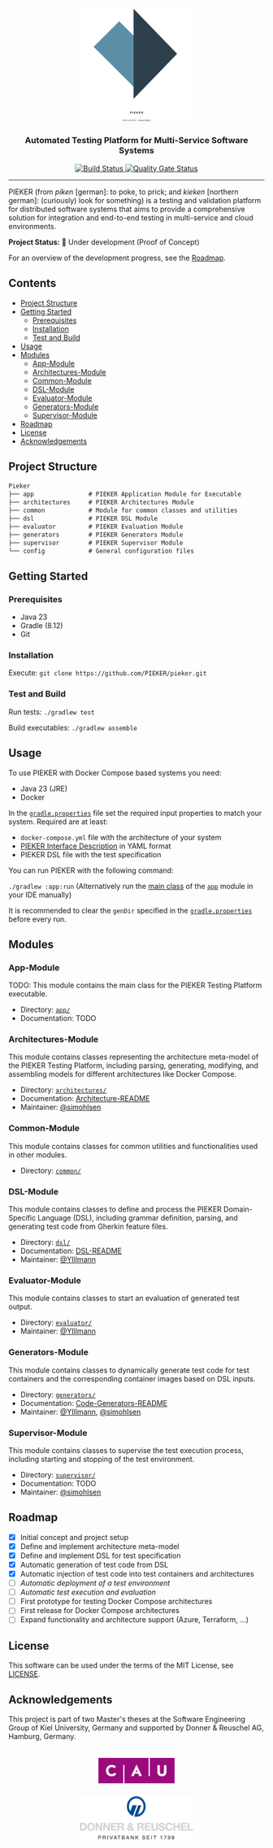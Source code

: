 <br>
<p align="center">
  <picture>
    <img src=".img/pieker-logo.svg" width="220">
  </picture>
</p>
<h3 align="center">Automated Testing Platform for Multi-Service Software Systems</h3>

<p align="center">
  <a href="https://github.com/PIEKER/Pieker/actions/workflows/build.yml">
    <img src="https://github.com/PIEKER/Pieker/actions/workflows/build.yml/badge.svg" alt="Build Status"/>
  </a>
  <a href="https://sonarcloud.io/summary/new_code?id=pieker">
    <img src="https://sonarcloud.io/api/project_badges/measure?project=pieker&metric=alert_status" alt="Quality Gate Status"/>
  </a>
</p>

<hr/>

PIEKER (from _piken_ [german]: to poke, to prick; and _kieken_ [northern german]: (curiously) look for something) is a
testing and validation platform for distributed software systems that aims to provide a comprehensive solution for
integration and end-to-end testing in multi-service and cloud environments.

**Project Status:** 🚧 Under development (Proof of Concept)

For an overview of the development progress, see the [Roadmap](#roadmap).

## Contents

- [Project Structure](#project-structure)
- [Getting Started](#getting-started)
    - [Prerequisites](#prerequisites)
    - [Installation](#installation)
    - [Test and Build](#test-and-build)
- [Usage](#usage)
- [Modules](#modules)
    - [App-Module](#app-module)
    - [Architectures-Module](#architectures-module)
    - [Common-Module](#common-module)
    - [DSL-Module](#dsl-module)
    - [Evaluator-Module](#evaluator-module)
    - [Generators-Module](#generators-module)
    - [Supervisor-Module](#supervisor-module)
- [Roadmap](#roadmap)
- [License](#license)
- [Acknowledgements](#acknowledgements)

## Project Structure

```
Pieker
├── app               # PIEKER Application Module for Executable
├── architectures     # PIEKER Architectures Module
├── common            # Module for common classes and utilities
├── dsl               # PIEKER DSL Module
├── evaluator         # PIEKER Evaluation Module
├── generators        # PIEKER Generators Module
├── supervisor        # PIEKER Supervisor Module
└── config            # General configuration files
```

## Getting Started

### Prerequisites

- Java 23
- Gradle (8.12)
- Git

### Installation

Execute: `git clone https://github.com/PIEKER/pieker.git`

### Test and Build

Run tests: `./gradlew test`

Build executables: `./gradlew assemble`

## Usage

To use PIEKER with Docker Compose based systems you need:

  - Java 23 (JRE)
  - Docker

In the [`gradle.properties`](./gradle.properties) file set the required input properties to match your system. Required 
are at least:

- `docker-compose.yml` file with the architecture of your system
- [PIEKER Interface Description](architectures/src/main/java/pieker/architectures/description/README.md) in YAML format
- PIEKER DSL file with the test specification

You can run PIEKER with the following command:

`./gradlew :app:run` (Alternatively run the [main class](app/src/main/java/pieker/app/Main.java) of the [`app`](app/) 
module in your IDE manually)

It is recommended to clear the `genDir` specified in the [`gradle.properties`](./gradle.properties) before every run.

## Modules

### App-Module

TODO: This module contains the main class for the PIEKER Testing Platform executable.

- Directory: [`app/`](./app)
- Documentation: TODO

### Architectures-Module

This module contains classes representing the architecture meta-model of the PIEKER Testing Platform, including parsing,
generating, modifying, and assembling models for different architectures like Docker Compose.

- Directory: [`architectures/`](./architectures)
- Documentation: [Architecture-README](./architectures/README.md)
- Maintainer: [@simohlsen](https://github.com/simohlsen)

### Common-Module

This module contains classes for common utilities and functionalities used in other modules.

- Directory: [`common/`](./common)

### DSL-Module

This module contains classes to define and process the PIEKER Domain-Specific Language (DSL), including grammar
definition, parsing, and generating test code from Gherkin feature files.

- Directory: [`dsl/`](./dsl)
- Documentation: [DSL-README](./dsl/README.md)
- Maintainer: [@YIllmann](https://github.com/YIllmann)

### Evaluator-Module

This module contains classes to start an evaluation of generated test output.

- Directory: [`evaluator/`](./evaluator)
- Maintainer: [@YIllmann](https://github.com/YIllmann)

### Generators-Module

This module contains classes to dynamically generate test code for test containers and the corresponding container 
images based on DSL inputs.

- Directory: [`generators/`](./generators)
- Documentation: [Code-Generators-README](./generators/README.md)
- Maintainer: [@YIllmann](https://github.com/YIllmann), [@simohlsen](https://github.com/simohlsen)

### Supervisor-Module

This module contains classes to supervise the test execution process, including starting and stopping of the test
environment.

- Directory: [`supervisor/`](./generators)
- Documentation: TODO
- Maintainer: [@simohlsen](https://github.com/simohlsen)

## Roadmap

- [x] Initial concept and project setup
- [x] Define and implement architecture meta-model
- [x] Define and implement DSL for test specification
- [x] Automatic generation of test code from DSL
- [x] Automatic injection of test code into test containers and architectures
- [ ] _Automatic deployment of a test environment_
- [ ] _Automatic test execution and evaluation_
- [ ] First prototype for testing Docker Compose architectures
- [ ] First release for Docker Compose architectures
- [ ] Expand functionality and architecture support (Azure, Terraform, ...)

## License

This software can be used under the terms of the MIT License, see [LICENSE](./LICENSE).

## Acknowledgements

This project is part of two Master's theses at the Software Engineering Group of Kiel University, Germany and supported
by Donner & Reuschel AG, Hamburg, Germany.

<p align="center">
  <img src=".img/cau-logo.svg" alt="Kiel University Logo" height="50" hspace="50" vspace="20"/>
  <img src=".img/dur-logo.svg" alt="Donner & Reuschel AG Logo" height="90" hspace="50"/>
</p>

